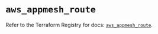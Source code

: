 # `aws_appmesh_route`

Refer to the Terraform Registry for docs: [`aws_appmesh_route`](https://registry.terraform.io/providers/hashicorp/aws/5.46.0/docs/resources/appmesh_route).
